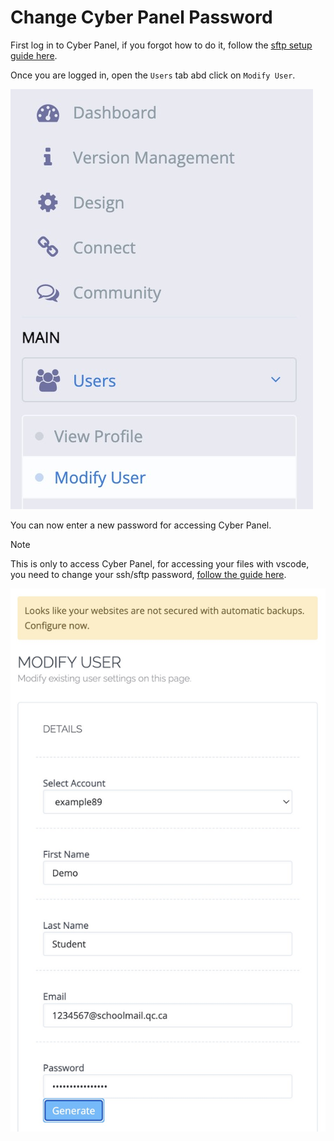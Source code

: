 # Change Cyber Panel Password

First log in to Cyber Panel, if you forgot how to do it, follow the [sftp setup guide here](sftp-setup.md).

Once you are logged in, open the `Users` tab abd click on `Modify User`.

![Modify User](../images/password/modify-user.jpg)

You can now enter a new password for accessing Cyber Panel.

> [!NOTE]
> This is only to access Cyber Panel, for accessing your files with vscode, you need to change your ssh/sftp password, [follow the guide here](sftp-setup.md).

![Change Password](../images/password/password.jpg)
